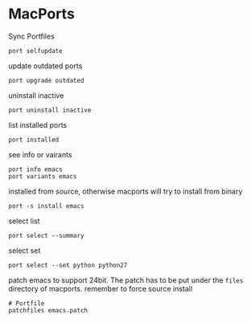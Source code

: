 # MacPorts

Sync Portfiles

    port selfupdate

update outdated ports

    port upgrade outdated

uninstall inactive

    port uninstall inactive

list installed ports

    port installed

see info or vairants

    port info emacs
    port variants emacs

installed from source, otherwise macports will try to install from binary

    port -s install emacs

select list

    port select --summary

select set

    port select --set python python27

patch emacs to support 24bit. The patch has to be put under the `files`
directory of macports. remember to force source install

    # Portfile
    patchfiles emacs.patch
